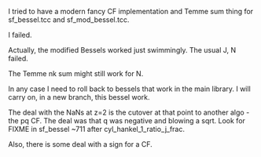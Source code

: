 
I tried to have a modern fancy CF implementation and Temme sum thing for sf_bessel.tcc and sf_mod_bessel.tcc.

I failed.

Actually, the modified Bessels worked just swimmingly. The usual J, N failed.

The Temme nk sum might still work for N.

In any case I need to roll back to bessels that work in the main library.
I will carry on, in a new branch, this bessel work.

The deal with the NaNs at z=2 is the cutover at that point to another algo - the pq CF.
The deal was that q was negative and blowing a sqrt.
Look for FIXME in sf_bessel ~711 after cyl_hankel_1_ratio_j_frac.

Also, there is some deal with a sign for a CF.
